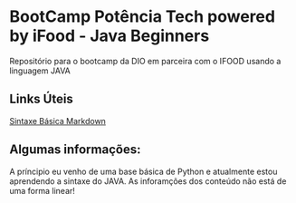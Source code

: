 # BootCamp Potência Tech powered by iFood - Java Beginners 

Repositório para o bootcamp da DIO em parceira com o IFOOD usando a linguagem JAVA


## Links Úteis
[Sintaxe Básica Markdown](https://www.markdownguide.org/basic-syntax/)

## Algumas informações:
A príncipio eu venho de uma base básica de Python e atualmente estou aprendendo a sintaxe do JAVA.
As inforamções dos conteúdo não está de uma forma linear! 

